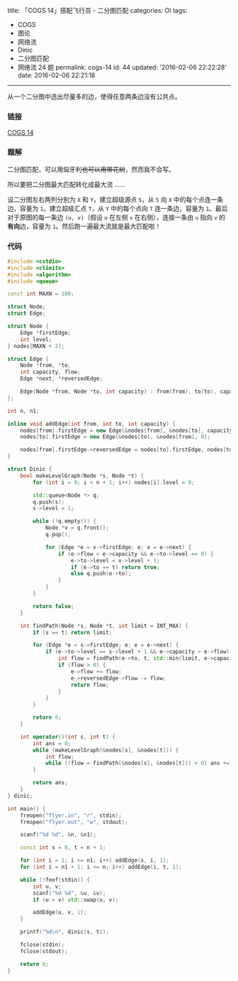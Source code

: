 title: 「COGS 14」搭配飞行员 - 二分图匹配
categories: OI
tags: 
  - COGS
  - 图论
  - 网络流
  - Dinic
  - 二分图匹配
  - 网络流 24 题
permalink: cogs-14
id: 44
updated: '2016-02-06 22:22:28'
date: 2016-02-06 22:21:18
---

从一个二分图中选出尽量多的边，使得任意两条边没有公共点。

<!-- more -->

### 链接
[COGS 14](http://cogs.top/cogs/problem/problem.php?pid=14)

### 题解
二分图匹配，可以用匈牙利~~也可以用带花树~~，然而我不会写。

所以要把二分图最大匹配转化成最大流 …… 

设二分图左右两列分别为 `X` 和 `Y`，建立超级源点 `S`，从 `S` 向 `X` 中的每个点连一条边，容量为 `1`，建立超级汇点 `T`，从 `Y` 中的每个点向 `T` 连一条边，容量为 `1`。最后对于原图的每一条边 `(u, v)`（假设 `u` 在左侧 `v` 在右侧），连接一条由 `u` 指向 `v` 的**有向**边，容量为 `1`。然后跑一遍最大流就是最大匹配啦！

### 代码
```cpp
#include <cstdio>
#include <climits>
#include <algorithm>
#include <queue>

const int MAXN = 100;

struct Node;
struct Edge;

struct Node {
	Edge *firstEdge;
	int level;
} nodes[MAXN + 2];

struct Edge {
	Node *from, *to;
	int capacity, flow;
	Edge *next, *reversedEdge;

	Edge(Node *from, Node *to, int capacity) : from(from), to(to), capacity(capacity), flow(0), next(from->firstEdge) {}
};

int n, n1;

inline void addEdge(int from, int to, int capacity) {
	nodes[from].firstEdge = new Edge(&nodes[from], &nodes[to], capacity);
	nodes[to].firstEdge = new Edge(&nodes[to], &nodes[from], 0);

	nodes[from].firstEdge->reversedEdge = nodes[to].firstEdge, nodes[to].firstEdge->reversedEdge = nodes[from].firstEdge;
}

struct Dinic {
	bool makeLevelGraph(Node *s, Node *t) {
		for (int i = 0; i < n + 1; i++) nodes[i].level = 0;

		std::queue<Node *> q;
		q.push(s);
		s->level = 1;

		while (!q.empty()) {
			Node *v = q.front();
			q.pop();

			for (Edge *e = v->firstEdge; e; e = e->next) {
				if (e->flow < e->capacity && e->to->level == 0) {
					e->to->level = v->level + 1;
					if (e->to == t) return true;
					else q.push(e->to);
				}
			}
		}

		return false;
	}

	int findPath(Node *s, Node *t, int limit = INT_MAX) {
		if (s == t) return limit;

		for (Edge *e = s->firstEdge; e; e = e->next) {
			if (e->to->level == s->level + 1 && e->capacity > e->flow) {
				int flow = findPath(e->to, t, std::min(limit, e->capacity - e->flow));
				if (flow > 0) {
					e->flow += flow;
					e->reversedEdge->flow -= flow;
					return flow;
				}
			}
		}

		return 0;
	}

	int operator()(int s, int t) {
		int ans = 0;
		while (makeLevelGraph(&nodes[s], &nodes[t])) {
			int flow;
			while ((flow = findPath(&nodes[s], &nodes[t])) > 0) ans += flow;
		}

		return ans;
	}
} dinic;

int main() {
	freopen("flyer.in", "r", stdin);
	freopen("flyer.out", "w", stdout);

	scanf("%d %d", &n, &n1);

	const int s = 0, t = n + 1;

	for (int i = 1; i <= n1; i++) addEdge(s, i, 1);
	for (int i = n1 + 1; i <= n; i++) addEdge(i, t, 1);

	while (!feof(stdin)) {
		int u, v;
		scanf("%d %d", &u, &v);
		if (u > v) std::swap(u, v);

		addEdge(u, v, 1);
	}

	printf("%d\n", dinic(s, t));

	fclose(stdin);
	fclose(stdout);

	return 0;
}
```
